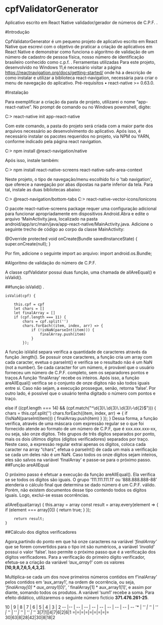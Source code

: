 # cpfValidatorGenerator
Aplicativo escrito em React Native validador/gerador de números de C.P.F. .

#Introdução

CpfValidatorGenerator é um pequeno projeto de aplicativo escrito em React Native que escrevi com o objetivo de praticar a criação de aplicativos em React Native e demonstrar como funciona o algoritmo de validação de um número de cadastro de pessoa física, nosso número de identificação brasileiro conhecido como c.p.f. .
Ferramentas utilizadas
Para este projeto, desenvolvido no Windows 11,é necessário visitar a página https://reactnavigation.org/docs/getting-started/ onde há a descrição de como instalar e utilizar a biblioteca react-navigation, necessária para criar o menu de navegação do aplicativo.
Pré-requisitos
•	react-native >= 0.63.0.

#Instalação

Para exemplificar a criação da pasta de projeto, utilizarei o nome “app-react-native”.
No prompt de comando ou no Windows powershell, digite:

C:\> react-native init app-react-native

Com este comando, a pasta do projeto será criada com a maior parte dos arquivos necessário ao desenvolvimento do aplicativo.
Após isso, é necessário instalar os pacotes requeridos no projeto, via NPM ou YARN, conforme indicado pela página react navigation. 

C:\> npm install @react-navigation/native

Após isso, instale também:

C:\>  npm install react-native-screens react-native-safe-area-context

Neste projeto, o tipo de navegação/menu escolhido foi o 'tab navigation', que oferece a navegação por abas dipostas na parte inferior da tela. Para tal, instale as duas bibliotecas abaixo:

C:\>  @react-navigation/bottom-tabs 
C:\>  react-native-vector-icons/Ionicons	

O pacote react-native-screens package requer uma configuração adicional para funcionar apropriadamente em dispositivos Android.Abra e edite o arquivo ‘MainActivity.java, localizado na pasta android/app/src/main/java/app-react-native/MainActivity.java.
Adicione o seguinte trecho de código ao corpo da classe MainActivity:

@Override
protected void onCreate(Bundle savedInstanceState) {
  super.onCreate(null);
}

Por fim, adicione o seguinte import ao arquivo:
import android.os.Bundle;

#Algoritmo de validação do número de C.P.F. 

A classe cpfValidator possui duas função, uma chamada de allAreEqual() e isValid().

##função isValid() . 

    isValid(cpf) {

        this.cpf = cpf
        let chars = []
        let finalArray = []
        if (cpf.length === 11) {
            chars = cpf.split('')
            chars.forEach((item, index, arr) => {
                if (!isNaN(parseInt(item))) {
                    finalArray.push(item)
                }
            });

A função isValid separa verifica a quantidade de caracteres através da função .length(). Se possuir onze caracteres, a função cria um array com cada caracter, evetua o parseInt() e verifica se o resultado não é um NaN (not a number). Se cada caracter for um número, é provável que o usuário forneceu um número de C.P.F. completo, sem os separadores pontos e traços.A função ‘finalArray’ recebe os inteiros.
Após isso, a função areAllEqual() verifica se o conjunto de onze dígitos não são todos iguais entre si. Caso não sejam, a execução prossegue, senão, retorna ‘false’.
Por outro lado, é possível que o usuário tenha digitado o número com pontos e traço.

else if ((cpf.length === 14) && (cpf.match("^\\d{3}\\.\\d{3}\\.\\d{3}\\-\\d{2}$"))) {
            chars = this.cpf.split('')
            chars.forEach((item, index, arr) => {
                if (!isNaN(parseInt(item))) {
                    finalArray.push(item)
                }
            });
        }
Dessa forma, a função verifica, através de uma máscara com expressão regular se o que foi fornecido atende ao formato de um número de C.P.F, que é xxx.xxx.xxx-xx, ou seja, são onze dígitos. Três grupos de três dígitos separados por ponto, mais os dois últimos dígitos (dígitos verificadores) separados por traço. Neste caso, a expressão regular extrai apenas os dígitos, coloca cada caracter na array “chars”, efetua o parseInt() de cada um mais a verificação se cada um deles não é um NaN. Caso todos os onze dígitos sejam inteiros, eles são salvos na variável ‘finalArray’ e passe-se para o próximo passo.
##Função areAllEqual

O próximo passo é efetuar a execução da função areAllEqual(). Ela verifica se se todos os dígitos são iguais. O grupo ‘111.111.111.11’ ou ‘888.888.888-88’ atenderia o cálculo final que determina se dado número é um C.P.F. válido. Porém, não existem documentos desse tipo contendo todos os dígitos iguais. Logo, exclui-se essas ocorrências.
   
   allAreEqual(array) {
        this.array = array
        const result = array.every(element => {
            if (element === array[0]) {
                return true;
            }
        });

        return result;
    }

##Cálculo dos dígitos verificadores	

Agora,partindo do ponto em que há onze caracteres na variável *‘finalArray’* que se forem convertidos para o tipo int são numéricos, a variável *‘invalid’*
possui o valor ‘false’. Isso permite o próximo passo que é a verificação dos dígitos verificadores. 
Para a verificação do primeiro dígito verificador, efetua-se a criação da variável *‘aux_array1’* com os valores **[10,9,8,7,6,5,4,3,2]**. 

Multiplica-se cada um dos nove primeiros números contidos em f’inalArray’ pelos contidos em ‘aux_array1’, na ordem de ocorrência, ou seja, 
*‘finalArray[0] * aux_array1[0]’*, ‘ finalArray[1] * aux_array1[1]’, e assim por diante, somando todos os produtos. A variável ‘sum1’ recebe a soma.
Para efeito didático, utilizaremos o seguinte número fictício **371.476.261-25**.


10 | 9 | 8 | 7 | 6 | 5 | 4 | 3 | 2
-- |-- | -- | -- | -- | -- | -- | -- | -- | --
'* | '*' | '*' | '*' | '*' | '*' | '*' | '*' | '*'
3|7|1||4|7|6|2|6|1
=|=|=|=|=|=|=|=|=
30|63|8|28|42|30|8|18|2










